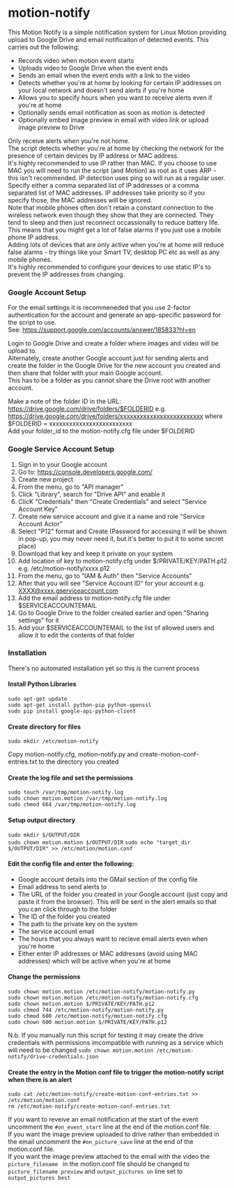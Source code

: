 # motion-notify

This Motion Notify is a simple notification system for Linux Motion providing upload to Google Drive and email notificaiton of detected events.
This carries out the following:

- Records video when motion event starts
- Uploads video to Google Drive when the event ends
- Sends an email when the event ends with a link to the video
- Detects whether you're at home by looking for certain IP addresses on your local network and doesn't send alerts if you're home
- Allows you to specify hours when you want to receive alerts even if you're at home
- Optionally sends email notification as soon as motion is detected
- Optionally embed image preview in email with video link or upload image preview to Drive

Only receive alerts when you're not home.  
The script detects whether you're at home by checking the network for the presence of certain devices by IP address or MAC address.  
It's highly recommended to use IP rather than MAC. If you choose to use MAC you will need to run the script (and Motion) as root as it uses ARP - this isn't recommended. IP detection uses ping so will run as a regular user.  
Specify either a comma separated list of IP addresses or a comma separated list of MAC addresses. IP addresses take priority so if you specify those, the MAC addresses will be ignored.  
Note that mobile phones often don't retain a constant connection to the wireless network even though they show that they are connected. They tend to sleep and then just reconnect occassionally to reduce battery life.  
This means that you might get a lot of false alarms if you just use a mobile phone IP address.  
Adding lots of devices that are only active when you're at home will reduce false alarms - try things like your Smart TV, desktop PC etc as well as any mobile phones.  
It's highly recommended to configure your devices to use static IP's to prevent the IP addresses from changing.  

### Google Account Setup

For the email settings it is recommeneded that you use 2-factor authentication for the account and generate an app-specific password for the script to use.  
See: https://support.google.com/accounts/answer/185833?hl=en  

Login to Google Drive and create a folder where images and video will be upload to.  
Alternately, create another Google account just for sending alerts and create the folder in the Google Drive for the new account you created and then share that folder with your main Google account.  
This has to be a folder as you cannot share the Drive root with another account.  

Make a note of the folder ID in the URL: https://drive.google.com/drive/folders/$FOLDERID e.g. https://drive.google.com/drive/folders/xxxxxxxxxxxxxxxxxxxxxxxxx where $FOLDERID = xxxxxxxxxxxxxxxxxxxxxxxxx  
Add your folder_id to the motion-notify.cfg file under $FOLDERID  

### Google Service Account Setup
1. Sign in to your Google account
2. Go to: https://console.developers.google.com/
3. Create new project
4. From the menu, go to "API manager"
5. Click "Library", search for "Drive API" and enable it
6. ClicK "Credentials" then "Create Credentials" and select "Service Account Key"
7. Create new service account and give it a name and role "Service Account Actor"
8. Select "P12" format and Create (Password for accessing it will be shown in pop-up, you may never need it, but it's better to put it to some secret place)
9. Download that key and keep it private on your system
10. Add location of key to motion-notify.cfg under $/PRIVATE/KEY/PATH.p12 e.g. /etc/motion-notify/xxxx.p12
11. From the menu, go to "IAM & Auth" then "Service Accounts"
12. After that you will see "Service Account ID" for your account e.g. XXXX@xxxx.gserviceaccount.com
13. Add the email address to motion-notify.cfg file under $SERVICEACCOUNTEMAIL
14. Go to Google Drive to the folder created earlier and open "Sharing settings" for it
15. Add your $SERVICEACCOUNTEMAIL to the list of allowed users and allow it to edit the contents of that folder

### Installation
There's no automated installation yet so this is the current process

#### Install Python Libraries
`sudo apt-get update`  
`sudo apt-get install python-pip python-openssl`  
`sudo pip install google-api-python-client`  

#### Create directory for files
`sudo mkdir /etc/motion-notify`

Copy motion-notify.cfg, motion-notify.py and create-motion-conf-entries.txt to the directory you created

#### Create the log file and set the permissions
`sudo touch /var/tmp/motion-notify.log`  
`sudo chown motion.motion /var/tmp/motion-notify.log`  
`sudo chmod 664 /var/tmp/motion-notify.log`  

#### Setup output directory
`sudo mkdir $/OUTPUT/DIR`  
`sudo chown motion.motion $/OUTPUT/DIR`
`sudo echo "target_dir $/OUTPUT/DIR" >> /etc/motion/motion.conf`

#### Edit the config file and enter the following:
- Google account details into the GMail section of the config file
- Email address to send alerts to
- The URL of the folder you created in your Google account (just copy and paste it from the browser). This will be sent in the alert emails so that you can click through to the folder
- The ID of the folder you created
- The path to the private key on the system
- The service account email
- The hours that you always want to recieve email alerts even when you're home
- Either enter IP addresses or MAC addresses (avoid using MAC addresses) which will be active when you're at home

#### Change the permissions
`sudo chown motion.motion /etc/motion-notify/motion-notify.py`  
`sudo chown motion.motion /etc/motion-notify/motion-notify.cfg`  
`sudo chown motion.motion $/PRIVATE/KEY/PATH.p12`  
`sudo chmod 744 /etc/motion-notify/motion-notify.py`  
`sudo chmod 600 /etc/motion-notify/motion-notify.cfg`  
`sudo chown 600 motion.motion $/PRIVATE/KEY/PATH.p12`  

N.b.  If you manually run this script for testing it may create the drive credentials with permissions imcompatible with running as a service which will need to be changed
`sudo chown motion.motion /etc/motion-notify/drive-credentials.json`  

#### Create the entry in the Motion conf file to trigger the motion-notify script when there is an alert
`sudo cat /etc/motion-notify/create-motion-conf-entries.txt >> /etc/motion/motion.conf`  
`rm /etc/motion-notify/create-motion-conf-entries.txt`  

If you want to reveive an email notification at the start of the event uncomment the `#on_event_start` line at the end of the motion.conf file.  
If you want the image preview uploaded to drive rather than embedded in the email uncomment the `#on_picture_save` line at the end of the motion.conf file.  
If you want the image preview attached to the email with the video the `picture_filename ` in the motion.conf file should be changed to `picture_filename preview` and `output_pictures on` line set to `output_pictures best`
